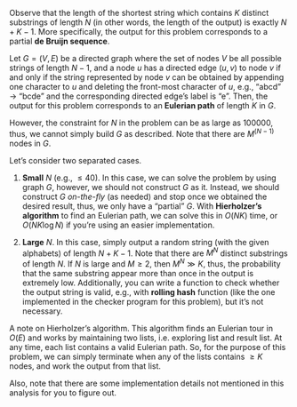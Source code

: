 Observe that the length of the shortest string which contains $K$ distinct substrings of length $N$ (in other words, the length of the output) is exactly $N + K - 1$. More specifically, the output for this problem corresponds to a partial **de Bruijn sequence**.

Let $G = (V, E)$ be a directed graph where the set of nodes $V$ be all possible strings of length $N - 1$, and a node $u$ has a directed edge $(u, v)$ to node $v$ if and only if the string represented by node $v$ can be obtained by appending one character to $u$ and deleting the front-most character of $u$, e.g., “abcd” $\to$ “bcde” and the corresponding directed edge’s label is “e”. Then, the output for this problem corresponds to an **Eulerian path** of length $K$ in $G$.

However, the constraint for $N$ in the problem can be as large as $100000$, thus, we cannot simply build $G$ as described. Note that there are $M^{(N-1)}$ nodes in $G$.

Let’s consider two separated cases.

1. **Small** $N$ (e.g., $\leq 40$). In this case, we can solve the problem by using graph $G$, however, we should not construct $G$ as it. Instead, we should construct $G$ *on-the-fly* (as needed) and stop once we obtained the desired result, thus, we only have a “partial” $G$. With **Hierholzer’s algorithm** to find an Eulerian path, we can solve this in $O(NK)$ time, or $O(NK \log N)$ if you’re using an easier implementation.

2. **Large** $N$. In this case, simply output a random string (with the given alphabets) of length $N + K - 1$. Note that there are $M^N$ distinct substrings of length $N$. If $N$ is large and $M \geq 2$, then $M^N \gg K$, thus, the probability that the same substring appear more than once in the output is extremely low. Additionally, you can write a function to check whether the output string is valid, e.g., with **rolling hash** function (like the one implemented in the checker program for this problem), but it’s not necessary.

A note on Hierholzer’s algorithm. This algorithm finds an Eulerian tour in $O(E)$ and works by maintaining two lists, i.e. exploring list and result list. At any time, each list contains a valid Eulerian path. So, for the purpose of this problem, we can simply terminate when any of the lists contains $\geq K$ nodes, and work the output from that list.

Also, note that there are some implementation details not mentioned in this analysis for you to figure out.